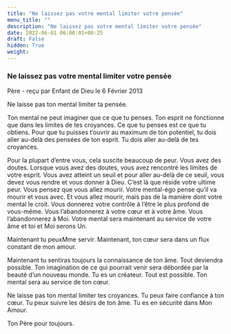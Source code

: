 ```yaml
---
title: "Ne laissez pas votre mental limiter votre pensée"
menu_title: ""
description: "Ne laissez pas votre mental limiter votre pensée"
date: 2022-06-01 06:00:01+00:25
draft: False
hidden: True
weight:
---
```

### Ne laissez pas votre mental limiter votre pensée

Père - reçu par Enfant de Dieu le 6 Février 2013

Ne laisse pas ton mental limiter ta pensée.

Ton mental ne peut imaginer que ce que tu penses. Ton esprit ne fonctionne que dans les limites de tes croyances. Ce que tu penses est ce que tu obtiens. Pour que tu puisses t’ouvrir au maximum de ton potentiel, tu dois aller au-delà des pensées de ton esprit. Tu dois aller au-delà de tes croyances.

Pour la plupart d’entre vous, cela suscite beaucoup de peur. Vous avez des doutes. Lorsque vous avez des doutes, vous avez rencontré les limites de votre esprit. Vous avez atteint un seuil et pour aller au-delà de ce seuil, vous devez vous rendre et vous donner à Dieu. C’est là que réside votre ultime peur. Vous pensez que vous allez mourir. Votre mental-égo pense qu’il va mourir et vous avec. Et vous allez mourir, mais pas de la manière dont votre mental le croit. Vous donnerez votre contrôle à l’être le plus profond de vous-même. Vous l’abandonnerez à votre cœur et à votre âme. Vous l’abandonnerez à Moi. Votre mental sera maintenant au service de votre âme et toi et Moi serons Un.

Maintenant tu peuxMme servir. Maintenant, ton cœur sera dans un flux constant de mon amour.

Maintenant tu sentiras toujours la connaissance de ton âme. Tout deviendra possible. Ton imagination de ce qui pourrait venir sera débordée par la beauté d’un nouveau monde. Tu es un créateur. Tout est possible. Ton mental sera au service de ton cœur.

Ne laisse pas ton mental limiter tes croyances. Tu peux faire confiance à ton cœur. Tu peux suivre les désirs de ton âme. Tu es en sécurité dans Mon Amour.

Ton Père pour toujours.



